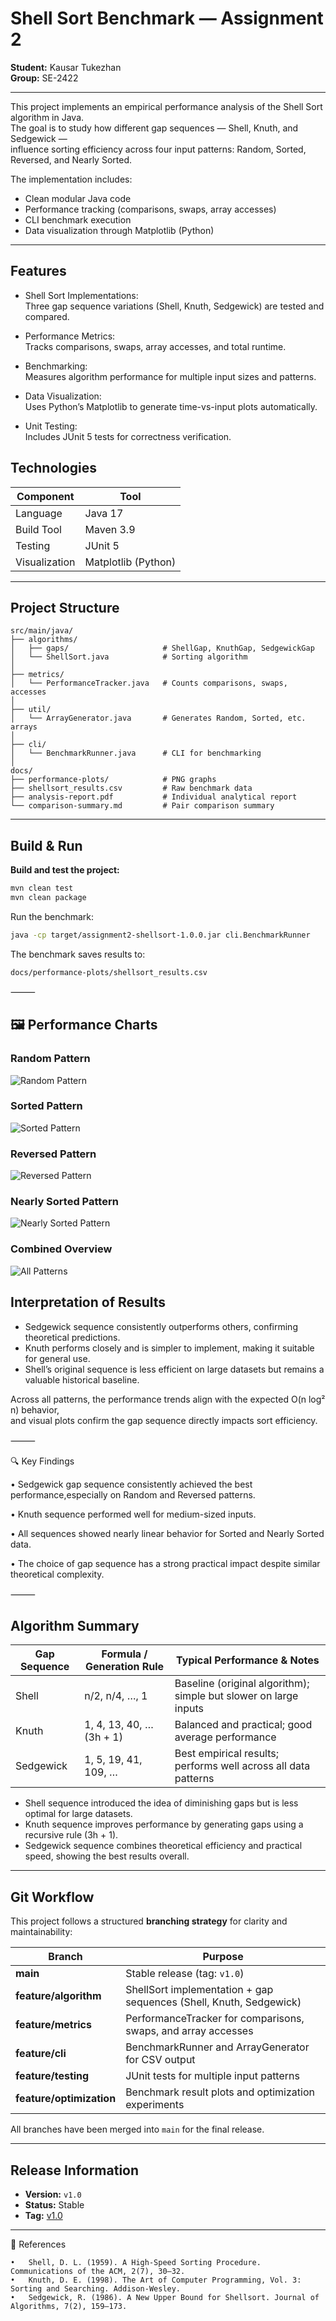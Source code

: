 # Shell Sort Benchmark — Assignment 2

**Student:** Kausar Tukezhan  
**Group:** SE-2422

---
This project implements an empirical performance analysis of the Shell Sort algorithm in Java.  
The goal is to study how different gap sequences — Shell, Knuth, and Sedgewick —  
influence sorting efficiency across four input patterns: Random, Sorted, Reversed, and Nearly Sorted.

The implementation includes:
- Clean modular Java code
- Performance tracking (comparisons, swaps, array accesses)
- CLI benchmark execution
- Data visualization through Matplotlib (Python)

---

## Features

- Shell Sort Implementations:  
  Three gap sequence variations (Shell, Knuth, Sedgewick) are tested and compared.

- Performance Metrics:  
  Tracks comparisons, swaps, array accesses, and total runtime.

- Benchmarking:  
  Measures algorithm performance for multiple input sizes and patterns.

- Data Visualization:  
  Uses Python’s Matplotlib to generate time-vs-input plots automatically.

- Unit Testing:  
  Includes JUnit 5 tests for correctness verification.



## Technologies
| Component | Tool |
|------------|------|
| Language | Java 17 |
| Build Tool | Maven 3.9 |
| Testing | JUnit 5 |
| Visualization | Matplotlib (Python) |

---

## Project Structure
```plaintext
src/main/java/
├── algorithms/
│   ├── gaps/                     # ShellGap, KnuthGap, SedgewickGap
│   └── ShellSort.java            # Sorting algorithm
│
├── metrics/
│   └── PerformanceTracker.java   # Counts comparisons, swaps, accesses
│
├── util/
│   └── ArrayGenerator.java       # Generates Random, Sorted, etc. arrays
│
├── cli/
│   └── BenchmarkRunner.java      # CLI for benchmarking
│
docs/
├── performance-plots/            # PNG graphs
├── shellsort_results.csv         # Raw benchmark data
├── analysis-report.pdf           # Individual analytical report
└── comparison-summary.md         # Pair comparison summary
```

---

## Build & Run

**Build and test the project:**
```bash
mvn clean test
mvn clean package
```

Run the benchmark:
```bash
java -cp target/assignment2-shellsort-1.0.0.jar cli.BenchmarkRunner
```
The benchmark saves results to:
```
docs/performance-plots/shellsort_results.csv
```

⸻

## 🖼️ Performance Charts

### Random Pattern
![Random Pattern](docs/performance-plots/time_vs_n_random.png)

### Sorted Pattern
![Sorted Pattern](docs/performance-plots/time_vs_n_sorted.png)

### Reversed Pattern
![Reversed Pattern](docs/performance-plots/time_vs_n_reversed.png)

### Nearly Sorted Pattern
![Nearly Sorted Pattern](docs/performance-plots/time_vs_n_nearly_sorted.png)

### Combined Overview
![All Patterns](docs/performance-plots/time_vs_n_all_patterns.png)
## Interpretation of Results
- Sedgewick sequence consistently outperforms others, confirming theoretical predictions.
- Knuth performs closely and is simpler to implement, making it suitable for general use.
- Shell’s original sequence is less efficient on large datasets but remains a valuable historical baseline.

Across all patterns, the performance trends align with the expected O(n log² n) behavior,  
and visual plots confirm the gap sequence directly impacts sort efficiency.


⸻

🔍 Key Findings

•	Sedgewick gap sequence consistently achieved the best performance,especially on Random and Reversed patterns.
	
•	Knuth sequence performed well for medium-sized inputs.

•	All sequences showed nearly linear behavior for Sorted and Nearly Sorted data.

•	The choice of gap sequence has a strong practical impact despite similar theoretical complexity.

⸻

##  Algorithm Summary

| Gap Sequence | Formula / Generation Rule              | Typical Performance & Notes                     |
|---------------|----------------------------------------|--------------------------------------------------|
| Shell     | n/2, n/4, …, 1                         | Baseline (original algorithm); simple but slower on large inputs |
| Knuth     | 1, 4, 13, 40, … (3h + 1)               | Balanced and practical; good average performance |
| Sedgewick | 1, 5, 19, 41, 109, …                   | Best empirical results; performs well across all data patterns |


- Shell sequence introduced the idea of diminishing gaps but is less optimal for large datasets.
- Knuth sequence improves performance by generating gaps using a recursive rule (3h + 1).
- Sedgewick sequence combines theoretical efficiency and practical speed, showing the best results overall.


---

## Git Workflow

This project follows a structured **branching strategy** for clarity and maintainability:

| Branch | Purpose |
|---------|----------|
| **main** | Stable release (tag: `v1.0`) |
| **feature/algorithm** | ShellSort implementation + gap sequences (Shell, Knuth, Sedgewick) |
| **feature/metrics** | PerformanceTracker for comparisons, swaps, and array accesses |
| **feature/cli** | BenchmarkRunner and ArrayGenerator for CSV output |
| **feature/testing** | JUnit tests for multiple input patterns |
| **feature/optimization** | Benchmark result plots and optimization experiments |

All branches have been merged into `main` for the final release.

---

## Release Information

- **Version:** `v1.0`
- **Status:** Stable
- **Tag:** [v1.0](https://github.com/KausarTukezhan/assignment2-shellsort/releases/tag/v1.0)

---


📘 References

	•	Shell, D. L. (1959). A High-Speed Sorting Procedure. Communications of the ACM, 2(7), 30–32.
	•	Knuth, D. E. (1998). The Art of Computer Programming, Vol. 3: Sorting and Searching. Addison-Wesley.
	•	Sedgewick, R. (1986). A New Upper Bound for Shellsort. Journal of Algorithms, 7(2), 159–173.





